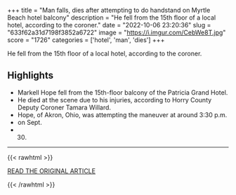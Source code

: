 +++
title = "Man falls, dies after attempting to do handstand on Myrtle Beach hotel balcony"
description = "He fell from the 15th floor of a local hotel, according to the coroner."
date = "2022-10-06 23:20:36"
slug = "633f62a31d7198f3852a6722"
image = "https://i.imgur.com/CebWe8T.jpg"
score = "1726"
categories = ['hotel', 'man', 'dies']
+++

He fell from the 15th floor of a local hotel, according to the coroner.

## Highlights

- Markell Hope fell from the 15th-floor balcony of the Patricia Grand Hotel.
- He died at the scene due to his injuries, according to Horry County Deputy Coroner Tamara Willard.
- Hope, of Akron, Ohio, was attempting the maneuver at around 3:30 p.m.
- on Sept.
- 30.

---

{{< rawhtml >}}
  <p class="article-category">
    <a target="_blank" href="https://www.fox19.com/2022/10/05/man-falls-dies-after-attempting-do-handstand-myrtle-beach-hotel-balcony/">READ THE ORIGINAL ARTICLE</a>
  </p>
{{< /rawhtml >}}
